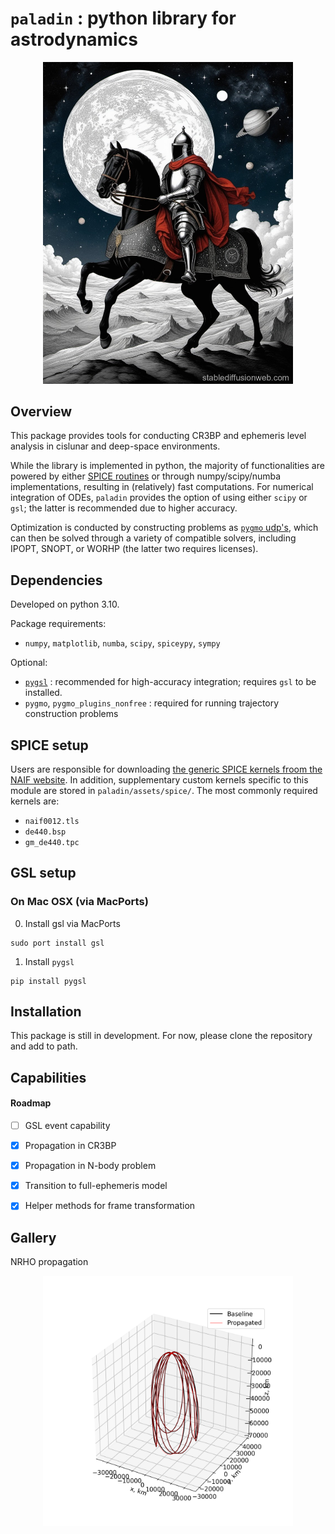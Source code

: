 # `paladin` : python library for astrodynamics

<p align="center">
  <img src="./assets/paladin_sd.jpg" width="400" title="Paladin chuuni">
</p>


## Overview

This package provides tools for conducting CR3BP and ephemeris level analysis in cislunar and deep-space environments. 

While the library is implemented in python, the majority of functionalities are powered by either [SPICE routines](https://naif.jpl.nasa.gov/pub/naif/toolkit_docs/FORTRAN/spicelib/index.html) or through numpy/scipy/numba implementations, resulting in (relatively) fast computations. 
For numerical integration of ODEs, `paladin` provides the option of using either `scipy` or `gsl`; the latter is recommended due to higher accuracy. 

Optimization is conducted by constructing problems as [`pygmo` udp's](https://esa.github.io/pygmo2/index.html), which can then be solved through a variety of compatible solvers, including IPOPT, SNOPT, or WORHP (the latter two requires licenses). 


## Dependencies

Developed on python 3.10.

Package requirements: 
- `numpy`, `matplotlib`, `numba`, `scipy`, `spiceypy`, `sympy`

Optional:
- [`pygsl`](https://github.com/pygsl/pygsl/tree/main) : recommended for high-accuracy integration; requires `gsl` to be installed.
- `pygmo`, `pygmo_plugins_nonfree` : required for running trajectory construction problems


## SPICE setup

Users are responsible for downloading [the generic SPICE kernels froom the NAIF website](https://naif.jpl.nasa.gov/pub/naif/generic_kernels/). In addition, supplementary custom kernels specific to this module are stored in `paladin/assets/spice/`. The most commonly required kernels are:

- `naif0012.tls`
- `de440.bsp`
- `gm_de440.tpc` 


## GSL setup

### On Mac OSX (via MacPorts)

0. Install gsl via MacPorts

```
sudo port install gsl
```

1. Install `pygsl`

```
pip install pygsl
```



## Installation

This package is still in development. For now, please clone the repository and add to path.


## Capabilities

#### Roadmap

- [ ] GSL event capability
- [x] Propagation in CR3BP
- [x] Propagation in N-body problem
- [x] Transition to full-ephemeris model
- [x] Helper methods for frame transformation


## Gallery

NRHO propagation

<p align="center">
  <img src="./plots/propagation_example_nrho.png" width="400" title="Propagation example">
</p>


